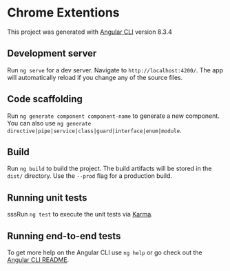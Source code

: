 # Chrome Extentions

This project was generated with [Angular CLI](https://github.com/angular/angular-cli) version 8.3.4

## Development server

Run `ng serve` for a dev server. Navigate to `http://localhost:4200/`. The app will automatically reload if you change any of the source files.

## Code scaffolding

Run `ng generate component component-name` to generate a new component. You can also use `ng generate directive|pipe|service|class|guard|interface|enum|module`.

## Build

Run `ng build` to build the project. The build artifacts will be stored in the `dist/` directory. Use the `--prod` flag for a production build.

## Running unit tests

sssRun `ng test` to execute the unit tests via [Karma](https://karma-runner.github.io).

## Running end-to-end tests

To get more help on the Angular CLI use `ng help` or go check out the [Angular CLI README](https://github.com/angular/angular-cli/blob/master/README.md).
